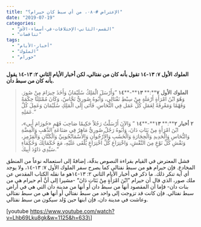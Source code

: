 ```yaml
---
title: "الإعتراض #٠٨٠، من أي سبط كان حيرام؟"
date: "2019-07-19"
categories: 
  - "القسم-الثاني-الإختلافات-في-أسماء-الأش"
  - "تناقضات"
tags: 
  - "أخبار-الأيام"
  - "الملوك"
  - "حورام"
---
```


**الملوك الأول ٧: ١٣\-١٤ تقول بأنه كان من نفتالي، لكن أخبار الأيام الثاني ٢: ١٣\-١٤ يقول بأنه كان من سبط دان.**

> **الملوك** **الأول** **٧****:** **١٣****\-****١٤** ”وَأَرْسَلَ الْمَلِكُ سُلَيْمَانُ وَأَخَذَ حِيرَامَ مِنْ صُورَ. وَهُوَ ابْنُ امْرَأَةٍ أَرْمَلَةٍ مِنْ سِبْطِ نَفْتَالِي، وَأَبُوهُ صُورِيٌّ نَحَّاسٌ، وَكَانَ مُمْتَلِئًا حِكْمَةً وَفَهْمًا وَمَعْرِفَةً لِعَمَلِ كُلِّ عَمَل فِي النُّحَاسِ. فَأَتَى إِلَى الْمَلِكِ سُلَيْمَانَ وَعَمِلَ كُلَّ عَمَلِهِ.“
> 
> **٢** **أخبار** **٢****:** **١٣****\-****١٤** ” وَالآنَ أَرْسَلْتُ رَجُلاً حَكِيمًا صَاحِبَ فَهْمٍ «حُورَامَ أَبِي»، ابْنَ امْرَأَةٍ مِنْ بَنَاتِ دَانَ، وَأَبُوهُ رَجُلٌ صُورِيٌّ مَاهِرٌ فِي صَنَاعَةِ الذَّهَبِ وَالْفِضَّةِ وَالنُّحَاسِ وَالْحَدِيدِ وَالْحِجَارَةِ وَالْخَشَبِ وَالأُرْجُوانِ وَالأَسْمَانْجُونِيِّ وَالْكَتَّانِ وَالْقِرْمِزِ، وَنَقْشِ كُلِّ نَوْعٍ مِنَ النَّقْشِ، وَاخْتِرَاعِ كُلِّ اخْتِرَاعٍ يُلْقَى عَلَيْهِ، مَعَ حُكَمَائِكَ وَحُكَمَاءِ سَيِّدِي دَاوُدَ أَبِيكَ.“

فشل المعترض في القيام بقراءة النصوص بدقّة، إضافةً إلى استعماله نوعاً من المنطق المخادع. فإن حيرام هو من سبط نفتالي كما يصرح سفر الملوك الأول ٧: ١٣\-١٤، ولا يوجد أي آية تنكر ذلك. ما ذكر في أخبار الأيام الثاني ٢: ١٣\-١٤هو ما نقله الكتاب المقدس عن ملك صور، الذي قال أن حيرام ”ابْنَ امْرَأَةٍ مِنْ بَنَاتِ دَانَ“ -مشيرا إلى أنَّ أم حيرام هي من بنات دان\- فإما أن المقصود أنها من سبط دان أو أنها من مدينة دان التي هي في أراض سبط نفتالي. فإن كانت قد تزوجت إلى واحد من سبط نفتالي أو أنها هي من سبط نفتالي وعاشت في مدينة دان، فإن ابنها حين وُلد سيكون من سبط نفتالي.

\[youtube https://www.youtube.com/watch?v=Lhb69Lku8gk&w=1125&h=633\]
